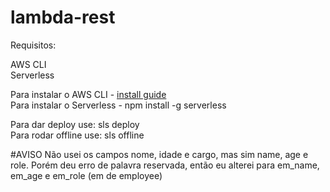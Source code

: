 # lambda-rest

Requisitos: <br/>

AWS CLI <br/>
Serverless

Para instalar o AWS CLI - [install guide](https://docs.aws.amazon.com/cli/latest/userguide/getting-started-install.html) <br/>
Para instalar o Serverless - npm install -g serverless

Para dar deploy use: sls deploy <br/>
Para rodar offline use: sls offline

#AVISO
Não usei os campos nome, idade e cargo, mas sim name, age e role. Porém deu erro de palavra reservada, então eu alterei para em_name, em_age e em_role (em de employee)
